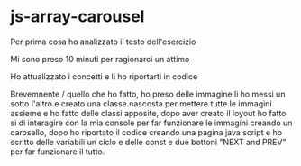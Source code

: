 # js-array-carousel
Per prima cosa ho analizzato il testo dell'esercizio 

Mi sono preso 10 minuti per ragionarci un attimo

Ho attualizzato i concetti e li ho riportarti in codice

Brevemnente / quello che ho fatto, ho preso delle immagine li ho messi un sotto l'altro e creato una classe nascosta per mettere tutte le immagini assieme e ho fatto delle classi apposite, dopo aver creato il loyout ho fatto si di interagire con la mia console per far funzionare  le immagini creando un carosello, dopo ho riportato il codice creando una pagina java script e ho scritto delle variabili un ciclo e delle const e due bottoni "NEXT and PREV" per far funzionare il tutto.
